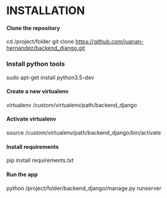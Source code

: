 # INSTALLATION

#### Clone the repository 
cd /project/folder
git clone https://github.com/juanan-hernandez/backend_django.git

### Install python tools
sudo apt-get install python3.5-dev

#### Create a new virtualenv
virtualenv /custom/virtualenv/path/backend_django

#### Activate virtualenv
source /custom/virtualenv/path/backend_django/bin/activate

#### Install requirements
pip install requirements.txt

#### Run the app
python /project/folder/backend_django/manage.py runserver
